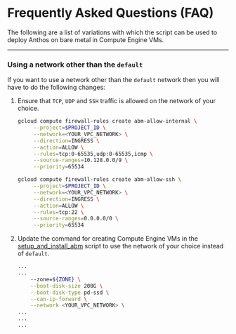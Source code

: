 # Frequently Asked Questions (FAQ)

The following are a list of variations with which the script can be used to
deploy Anthos on bare metal in Compute Engine VMs.

---

### Using a network other than the `default`

If you want to use a network other than the `default` network then you will have
to do the following changes:

1. Ensure that `TCP`, `UDP` and `SSH` traffic is allowed on the network of your
   choice.
   ```sh
   gcloud compute firewall-rules create abm-allow-internal \
        --project=$PROJECT_ID \
        --network=<YOUR_VPC_NETWORK> \
        --direction=INGRESS \
        --action=ALLOW \
        --rules=tcp:0-65535,udp:0-65535,icmp \
        --source-ranges=10.128.0.0/9 \
        --priority=65534
   ```
   ```sh
   gcloud compute firewall-rules create abm-allow-ssh \
        --project=$PROJECT_ID \
        --network=<YOUR_VPC_NETWORK> \
        --direction=INGRESS \
        --action=ALLOW \
        --rules=tcp:22 \
        --source-ranges=0.0.0.0/0 \
        --priority=65534
   ```

2. Update the command for creating Compute Engine VMs in the
   [setup_and_install_abm](./setup_and_install_abm.sh) script to use the network
   of your choice instead of `default`.

    ```sh
    ...
    ...
        --zone=${ZONE} \
        --boot-disk-size 200G \
        --boot-disk-type pd-ssd \
        --can-ip-forward \
        --network <YOUR_VPC_NETWORK> \
    ...
    ...
    ...
    ```
